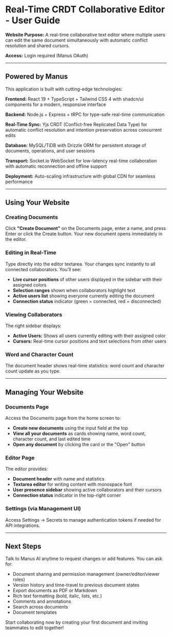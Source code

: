 # Real-Time CRDT Collaborative Editor - User Guide

**Website Purpose:** A real-time collaborative text editor where multiple users can edit the same document simultaneously with automatic conflict resolution and shared cursors.

**Access:** Login required (Manus OAuth)

---

## Powered by Manus

This application is built with cutting-edge technologies:

**Frontend:** React 19 + TypeScript + Tailwind CSS 4 with shadcn/ui components for a modern, responsive interface

**Backend:** Node.js + Express + tRPC for type-safe real-time communication

**Real-Time Sync:** Yjs CRDT (Conflict-free Replicated Data Type) for automatic conflict resolution and intention preservation across concurrent edits

**Database:** MySQL/TiDB with Drizzle ORM for persistent storage of documents, operations, and user sessions

**Transport:** Socket.io WebSocket for low-latency real-time collaboration with automatic reconnection and offline support

**Deployment:** Auto-scaling infrastructure with global CDN for seamless performance

---

## Using Your Website

### Creating Documents

Click **"Create Document"** on the Documents page, enter a name, and press Enter or click the Create button. Your new document opens immediately in the editor.

### Editing in Real-Time

Type directly into the editor textarea. Your changes sync instantly to all connected collaborators. You'll see:

- **Live cursor positions** of other users displayed in the sidebar with their assigned colors
- **Selection ranges** shown when collaborators highlight text
- **Active users list** showing everyone currently editing the document
- **Connection status** indicator (green = connected, red = disconnected)

### Viewing Collaborators

The right sidebar displays:

- **Active Users:** Shows all users currently editing with their assigned color
- **Cursors:** Real-time cursor positions and text selections from other users

### Word and Character Count

The document header shows real-time statistics: word count and character count update as you type.

---

## Managing Your Website

### Documents Page

Access the Documents page from the home screen to:

- **Create new documents** using the input field at the top
- **View all your documents** as cards showing name, word count, character count, and last edited time
- **Open any document** by clicking the card or the "Open" button

### Editor Page

The editor provides:

- **Document header** with name and statistics
- **Textarea editor** for writing content with monospace font
- **User presence sidebar** showing active collaborators and their cursors
- **Connection status** indicator in the top-right corner

### Settings (via Management UI)

Access Settings → Secrets to manage authentication tokens if needed for API integrations.

---

## Next Steps

Talk to Manus AI anytime to request changes or add features. You can ask for:

- Document sharing and permission management (owner/editor/viewer roles)
- Version history and time-travel to previous document states
- Export documents as PDF or Markdown
- Rich text formatting (bold, italic, lists, etc.)
- Comments and annotations
- Search across documents
- Document templates

Start collaborating now by creating your first document and inviting teammates to edit together!
